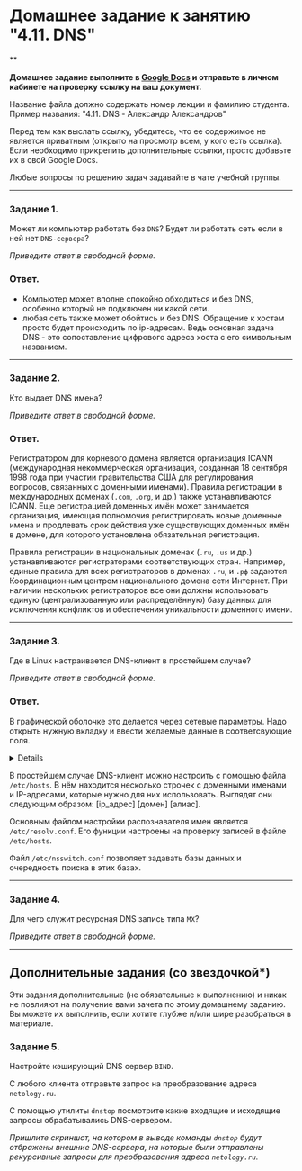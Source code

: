 # Домашнее задание к занятию "4.11. DNS"

**

**Домашнее задание выполните в [Google Docs](https://docs.google.com/) и отправьте в личном кабинете на проверку ссылку на ваш документ.** 

Название файла должно содержать номер лекции и фамилию студента. Пример названия: "4.11. DNS - Александр Александров"

Перед тем как выслать ссылку, убедитесь, что ее содержимое не является приватным (открыто на просмотр всем, у кого есть ссылка). Если необходимо прикрепить дополнительные ссылки, просто добавьте их в свой Google Docs.

Любые вопросы по решению задач задавайте в чате учебной группы.

---

### Задание 1. 

Может ли компьютер работать без `DNS`? Будет ли работать сеть если в ней нет `DNS-сервера`? 

*Приведите ответ в свободной форме.*


### Ответ. 

- Компьютер может вполне спокойно обходиться и без DNS, особенно который не подключен ни какой сети.
- любая сеть также может обойтись и без DNS. Обращение к хостам просто будет происходить по ip-адресам. Ведь основная задача DNS - это сопоставление цифрового адреса хоста с его символьным названием.
---

### Задание 2. 

Кто выдает DNS имена? 

*Приведите ответ в свободной форме.*

### Ответ. 

Регистратором для корневого домена является организация ICANN (международная некоммерческая организация, созданная 18 сентября 1998 года при участии правительства США для регулирования вопросов, связанных с доменными именами). Правила регистрации в международных доменах (`.com`, `.org`, и др.) также устанавливаются ICANN. Еще регистрацией доменных имён может занимается организация, имеющая полномочия регистрировать новые доменные имена и продлевать срок действия уже существующих доменных имён в домене, для которого установлена обязательная регистрация. 

Правила регистрации в национальных доменах (`.ru`, `.us` и др.) устанавливаются регистраторами соответствующих стран. Например, единые правила для всех регистраторов в доменах `.ru`, и `.рф` задаются Координационным центром национального домена сети Интернет. При наличии нескольких регистраторов все они должны использовать единую (централизованную или распределённую) базу данных для исключения конфликтов и обеспечения уникальности доменного имени.


---

### Задание 3. 

Где в Linux настраивается DNS-клиент в простейшем случае?

*Приведите ответ в свободной форме.*

### Ответ. 
В графической оболочке это делается через сетевые параметры. Надо открыть нужную вкладку и ввести желаемые данные в соответсвующие поля.

<details>

![image](https://user-images.githubusercontent.com/121082757/228230296-414e43bd-35f0-4132-8e3d-d406e62d508c.png)

</details>

В простейшем случае DNS-клиент можно настроить с помощью файла `/etc/hosts`. В нём находится несколько строчек с доменными именами и IP-адресами, которые нужно для них использовать. Выглядят они следующим образом: [ip_адрес] [домен] [алиас].

Основным файлом настройки распознавателя имен является `/etc/resolv.conf`. Его функции настроены на проверку записей в файле `/etc/hosts`.

Файл `/etc/nsswitch.conf` позволяет задавать базы данных и очередность поиска в этих базах.


---

### Задание 4. 

Для чего служит ресурсная DNS запись типа `MX`?

*Приведите ответ в свободной форме.*

---

## Дополнительные задания (со звездочкой*)
Эти задания дополнительные (не обязательные к выполнению) и никак не повлияют на получение вами зачета по этому домашнему заданию. Вы можете их выполнить, если хотите глубже и/или шире разобраться в материале.



### Задание 5. 

Настройте кэширующий DNS сервер `BIND`. 

С любого клиента отправьте запрос на преобразование адреса `netology.ru`.

С помощью утилиты `dnstop` посмотрите какие входящие и исходящие запросы обрабатывались DNS-сервером.

*Пришлите скриншот, на котором в выводе команды `dnstop` будут отбражены внешние DNS-сервера, на которые были отправлены рекурсивные запросы для преобразования адреса `netology.ru`.*



